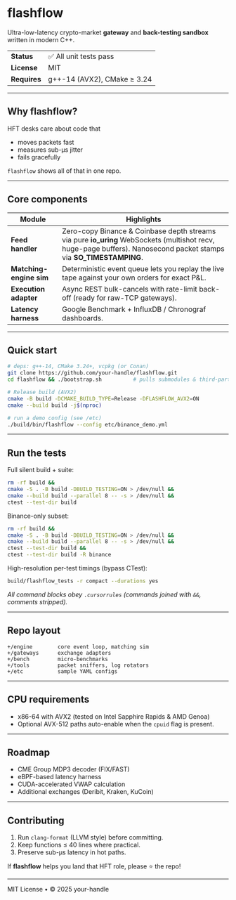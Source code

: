 # flashflow

Ultra-low-latency crypto-market **gateway** and **back-testing sandbox** written in modern C++.

|            |                               |
|------------|-------------------------------|
| **Status** | ✅  All unit tests pass        |
| **License**| MIT                           |
| **Requires** | g++-14 (AVX2), CMake ≥ 3.24 |

---

## Why flashflow?

HFT desks care about code that

* moves packets fast  
* measures sub-µs jitter  
* fails gracefully  

`flashflow` shows all of that in one repo.

---

## Core components

| Module                 | Highlights |
|------------------------|------------|
| **Feed handler**       | Zero-copy Binance & Coinbase depth streams via pure **io_uring** WebSockets (multishot recv, huge-page buffers). Nanosecond packet stamps via **SO_TIMESTAMPING**. |
| **Matching-engine sim**| Deterministic event queue lets you replay the live tape against your own orders for exact P&L. |
| **Execution adapter**  | Async REST bulk-cancels with rate-limit back-off (ready for raw-TCP gateways). |
| **Latency harness**    | Google Benchmark + InfluxDB / Chronograf dashboards. |

---

## Quick start

~~~bash
# deps: g++-14, CMake 3.24+, vcpkg (or Conan)
git clone https://github.com/your-handle/flashflow.git
cd flashflow && ./bootstrap.sh          # pulls submodules & third-party libs

# Release build (AVX2)
cmake -B build -DCMAKE_BUILD_TYPE=Release -DFLASHFLOW_AVX2=ON
cmake --build build -j$(nproc)

# run a demo config (see /etc)
./build/bin/flashflow --config etc/binance_demo.yml
~~~

---

## Run the tests

Full silent build + suite:

~~~bash
rm -rf build &&
cmake -S . -B build -DBUILD_TESTING=ON > /dev/null &&
cmake --build build --parallel 8 -- -s > /dev/null &&
ctest --test-dir build
~~~

Binance-only subset:

~~~bash
rm -rf build &&
cmake -S . -B build -DBUILD_TESTING=ON > /dev/null &&
cmake --build build --parallel 8 -- -s > /dev/null &&
ctest --test-dir build &&
ctest --test-dir build -R binance
~~~

High-resolution per-test timings (bypass CTest):

~~~bash
build/flashflow_tests -r compact --durations yes
~~~

_All command blocks obey `.cursorrules` (commands joined with `&&`, comments stripped)._

---

## Repo layout 

```
+/engine        core event loop, matching sim
+/gateways      exchange adapters
+/bench         micro-benchmarks
+/tools         packet sniffers, log rotators
+/etc           sample YAML configs
```

---

## CPU requirements

* x86-64 with AVX2 (tested on Intel Sapphire Rapids & AMD Genoa)  
* Optional AVX-512 paths auto-enable when the `cpuid` flag is present.

---

## Roadmap

* CME Group MDP3 decoder (FIX/FAST)  
* eBPF-based latency harness  
* CUDA-accelerated VWAP calculation  
* Additional exchanges (Deribit, Kraken, KuCoin)

---

## Contributing

1. Run `clang-format` (LLVM style) before committing.  
2. Keep functions ≤ 40 lines where practical.  
3. Preserve sub-µs latency in hot paths.  

If **flashflow** helps you land that HFT role, please ⭐ the repo!

---

MIT License • © 2025 your-handle 